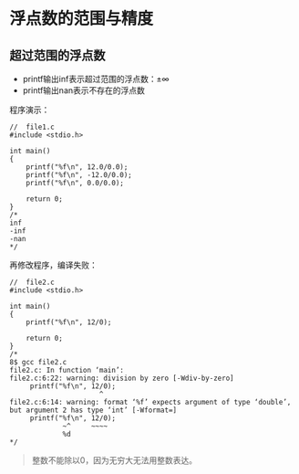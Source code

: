 # 浮点数的范围与精度

## 超过范围的浮点数

- printf输出inf表示超过范围的浮点数：±∞
- printf输出nan表示不存在的浮点数

程序演示：

```
//  file1.c
#include <stdio.h>

int main()
{
    printf("%f\n", 12.0/0.0);
    printf("%f\n", -12.0/0.0);
    printf("%f\n", 0.0/0.0);

    return 0;
}
/*
inf
-inf
-nan
*/
```

再修改程序，编译失败：

```
//  file2.c
#include <stdio.h>

int main()
{
    printf("%f\n", 12/0);

    return 0;
}
/*
8$ gcc file2.c
file2.c: In function ‘main’:
file2.c:6:22: warning: division by zero [-Wdiv-by-zero]
     printf("%f\n", 12/0);
                      ^
file2.c:6:14: warning: format ‘%f’ expects argument of type ‘double’, but argument 2 has type ‘int’ [-Wformat=]
     printf("%f\n", 12/0);
             ~^     ~~~~
             %d
*/
```

> 整数不能除以0，因为无穷大无法用整数表达。



